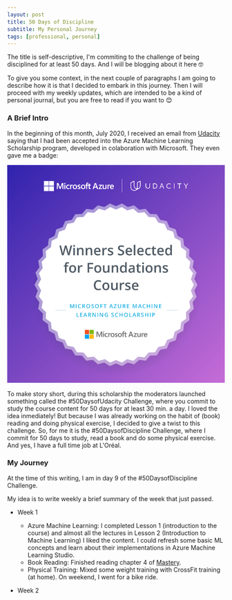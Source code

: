 ```yaml
---
layout: post
title: 50 Days of Discipline
subtitle: My Personal Journey
tags: [professional, personal]
---
```


The title is self-descriptive, I'm commiting to the challenge of being disciplined
for at least 50 days. And I will be blogging about it here :nerd_face:

To give you some context, in the next couple of paragraphs I am going to describe how it is that
I decided to embark in this journey. Then I will proceed with my weekly updates, which are intended
to be a kind of personal journal, but you are free to read if you want to :blush:

### A Brief Intro

In the beginning of this month, July 2020, I received an email from [Udacity](https://www.udacity.com/)
saying that I had been accepted into the Azure Machine Learning Scholarship program, developed in colaboration
with Microsoft. They even gave me a badge:

![Azure Machine Learning Scholarship Badge](/img/20200731/MicrosoftUdacityML_badge.jpg)

To make story short, during this scholarship the moderators launched something called the \#50DaysofUdacity Challenge,
where you commit to study the course content for 50 days for at least 30 min. a day. I loved the idea inmediately! But
because I was already working on the habit of (book) reading and doing physical exercise, I decided to give a twist
to this challenge. So, for me it is the \#50DaysofDiscipline Challenge, where I commit for 50 days to study, read a book
and do some physical exercise. And yes, I have a full time job at L'Oréal.

### My Journey

At the time of this writing, I am in day 9 of the \#50DaysofDiscipline Challenge.

My idea is to write weekly a brief summary of the week that just passed.

* Week 1
    - Azure Machine Learning: I completed Lesson 1 (introduction to the course) and almost all the lectures in Lesson 2 (Introduction to Machine Learning)
	I liked the content. I could refresh some basic ML concepts and learn about their implementations in Azure Machine Learning Studio.
	- Book Reading: Finished reading chapter 4 of [Mastery](https://www.amazon.com/dp/B009U1U2IU).
	- Physical Training: Mixed some weight training with CrossFit training (at home). On weekend, I went for a bike ride.

* Week 2